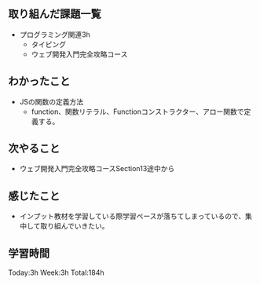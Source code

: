 ## 取り組んだ課題一覧
- プログラミング関連3h
    - タイピング
    - ウェブ開発入門完全攻略コース 
## わかったこと
- JSの関数の定義方法
    - function、関数リテラル、Functionコンストラクター、アロー関数で定義する。 
## 次やること
- ウェブ開発入門完全攻略コースSection13途中から
## 感じたこと
- インプット教材を学習している際学習ペースが落ちてしまっているので、集中して取り組んでいきたい。
## 学習時間
Today:3h Week:3h Total:184h